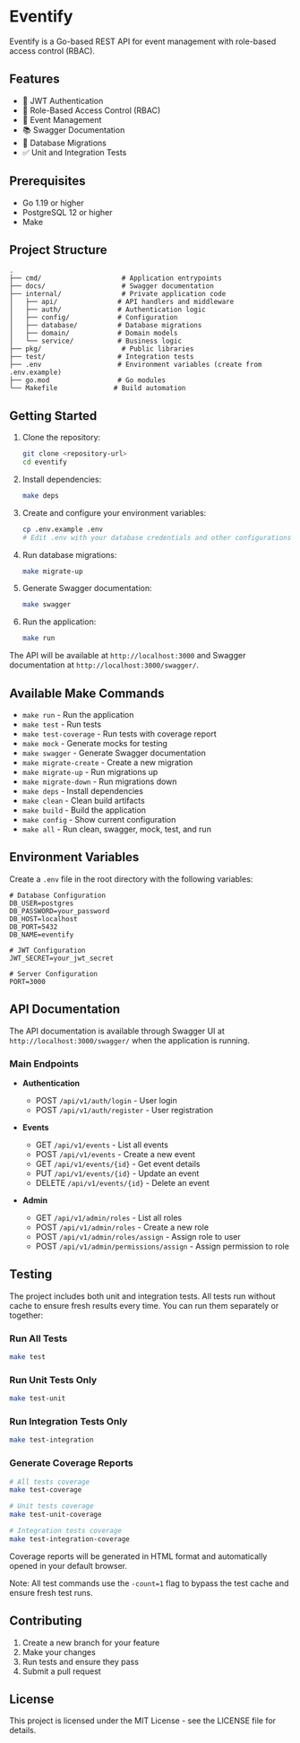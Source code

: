 # Eventify

Eventify is a Go-based REST API for event management with role-based access control (RBAC).

## Features

- 🔐 JWT Authentication
- 👥 Role-Based Access Control (RBAC)
- 📅 Event Management
- 📚 Swagger Documentation
- 🔄 Database Migrations
- ✅ Unit and Integration Tests

## Prerequisites

- Go 1.19 or higher
- PostgreSQL 12 or higher
- Make

## Project Structure

```
.
├── cmd/                    # Application entrypoints
├── docs/                   # Swagger documentation
├── internal/               # Private application code
│   ├── api/               # API handlers and middleware
│   ├── auth/              # Authentication logic
│   ├── config/            # Configuration
│   ├── database/          # Database migrations
│   ├── domain/            # Domain models
│   └── service/           # Business logic
├── pkg/                    # Public libraries
├── test/                  # Integration tests
├── .env                   # Environment variables (create from .env.example)
├── go.mod                 # Go modules
└── Makefile              # Build automation
```

## Getting Started

1. Clone the repository:
   ```bash
   git clone <repository-url>
   cd eventify
   ```

2. Install dependencies:
   ```bash
   make deps
   ```

3. Create and configure your environment variables:
   ```bash
   cp .env.example .env
   # Edit .env with your database credentials and other configurations
   ```

4. Run database migrations:
   ```bash
   make migrate-up
   ```

5. Generate Swagger documentation:
   ```bash
   make swagger
   ```

6. Run the application:
   ```bash
   make run
   ```

The API will be available at `http://localhost:3000` and Swagger documentation at `http://localhost:3000/swagger/`.

## Available Make Commands

- `make run` - Run the application
- `make test` - Run tests
- `make test-coverage` - Run tests with coverage report
- `make mock` - Generate mocks for testing
- `make swagger` - Generate Swagger documentation
- `make migrate-create` - Create a new migration
- `make migrate-up` - Run migrations up
- `make migrate-down` - Run migrations down
- `make deps` - Install dependencies
- `make clean` - Clean build artifacts
- `make build` - Build the application
- `make config` - Show current configuration
- `make all` - Run clean, swagger, mock, test, and run

## Environment Variables

Create a `.env` file in the root directory with the following variables:

```env
# Database Configuration
DB_USER=postgres
DB_PASSWORD=your_password
DB_HOST=localhost
DB_PORT=5432
DB_NAME=eventify

# JWT Configuration
JWT_SECRET=your_jwt_secret

# Server Configuration
PORT=3000
```

## API Documentation

The API documentation is available through Swagger UI at `http://localhost:3000/swagger/` when the application is running.

### Main Endpoints

- **Authentication**
  - POST `/api/v1/auth/login` - User login
  - POST `/api/v1/auth/register` - User registration

- **Events**
  - GET `/api/v1/events` - List all events
  - POST `/api/v1/events` - Create a new event
  - GET `/api/v1/events/{id}` - Get event details
  - PUT `/api/v1/events/{id}` - Update an event
  - DELETE `/api/v1/events/{id}` - Delete an event

- **Admin**
  - GET `/api/v1/admin/roles` - List all roles
  - POST `/api/v1/admin/roles` - Create a new role
  - POST `/api/v1/admin/roles/assign` - Assign role to user
  - POST `/api/v1/admin/permissions/assign` - Assign permission to role

## Testing

The project includes both unit and integration tests. All tests run without cache to ensure fresh results every time. You can run them separately or together:

### Run All Tests
```bash
make test
```

### Run Unit Tests Only
```bash
make test-unit
```

### Run Integration Tests Only
```bash
make test-integration
```

### Generate Coverage Reports
```bash
# All tests coverage
make test-coverage

# Unit tests coverage
make test-unit-coverage

# Integration tests coverage
make test-integration-coverage
```

Coverage reports will be generated in HTML format and automatically opened in your default browser.

Note: All test commands use the `-count=1` flag to bypass the test cache and ensure fresh test runs.

## Contributing

1. Create a new branch for your feature
2. Make your changes
3. Run tests and ensure they pass
4. Submit a pull request

## License

This project is licensed under the MIT License - see the LICENSE file for details.

